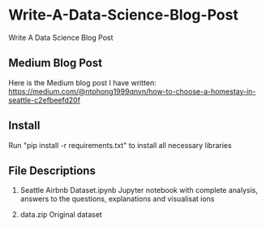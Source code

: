 # Write-A-Data-Science-Blog-Post
Write A Data Science Blog Post

## Medium Blog Post
Here is the Medium blog post I have written:
https://medium.com/@ntphong1999qnvn/how-to-choose-a-homestay-in-seattle-c2efbeefd20f

## Install
Run "pip install -r requirements.txt" to install all necessary libraries

## File Descriptions
1. Seattle Airbnb Dataset.ipynb
Jupyter notebook with complete analysis, answers to the questions, explanations and visualisat
ions

2. data.zip
Original dataset